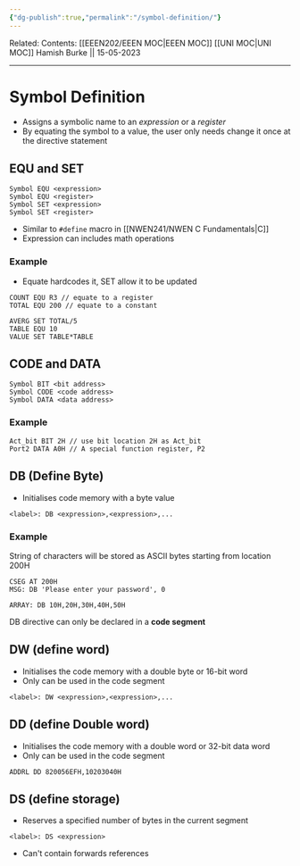 ```yaml
---
{"dg-publish":true,"permalink":"/symbol-definition/"}
---
```


Related: 
Contents: [[EEEN202/EEEN MOC\|EEEN MOC]]
[[UNI MOC\|UNI MOC]]
Hamish Burke || 15-05-2023
***

# Symbol Definition

- Assigns a symbolic name to an *expression* or a *register*
- By equating the symbol to a value, the user only needs change it once at the directive statement

## EQU and SET

```
Symbol EQU <expression>
Symbol EQU <register>
Symbol SET <expression>
Symbol SET <register>
```

- Similar to `#define` macro in [[NWEN241/NWEN C Fundamentals\|C]]
- Expression can includes math operations

### Example

- Equate hardcodes it, SET allow it to be updated

```
COUNT EQU R3 // equate to a register
TOTAL EQU 200 // equate to a constant

AVERG SET TOTAL/5 
TABLE EQU 10
VALUE SET TABLE*TABLE
```

## CODE and DATA

```
Symbol BIT <bit address>
Symbol CODE <code address>
Symbol DATA <data address>
```

### Example

```
Act_bit BIT 2H // use bit location 2H as Act_bit
Port2 DATA A0H // A special function register, P2
```

## DB (Define Byte)

- Initialises code memory with a byte value

```
<label>: DB <expression>,<expression>,...
```

### Example

String of characters will be stored as ASCII bytes starting from location 200H

```
CSEG AT 200H
MSG: DB 'Please enter your password', 0

ARRAY: DB 10H,20H,30H,40H,50H
```

DB directive can only be declared in a **code segment**

## DW (define word)

- Initialises the code memory with a double byte or 16-bit word
- Only can be used in the code segment

```
<label>: DW <expression>,<expression>,...
```

## DD (define Double word)

- Initialises the code memory with a double word or 32-bit data word
- Only can be used in the code segment

```
ADDRL DD 820056EFH,10203040H
```

## DS (define storage)

- Reserves a specified number of bytes in the current segment

```
<label>: DS <expression>
```

- Can't contain forwards references

